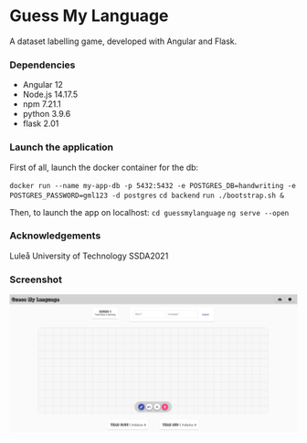 # Guess My Language
A dataset labelling game, developed with Angular and Flask.

### Dependencies
* Angular 12
* Node.js 14.17.5
* npm 7.21.1
* python 3.9.6
* flask 2.01

### Launch the application
First of all, launch the docker container for the db:

`docker run --name my-app-db -p 5432:5432 -e POSTGRES_DB=handwriting -e POSTGRES_PASSWORD=gml123 -d postgres`
`cd backend`
`run ./bootstrap.sh &`

Then, to launch the app on localhost:
`cd guessmylanguage`
`ng serve --open`
 
 ### Acknowledgements
Luleå University of Technology
SSDA2021
 
 ### Screenshot
 
 ![Game Board](images/demo.png)



